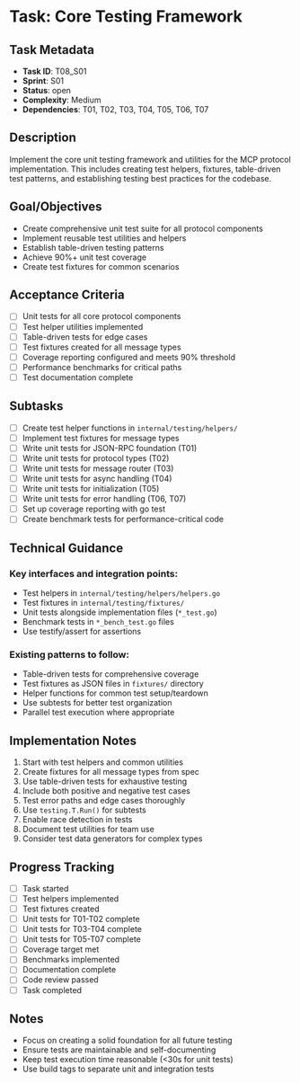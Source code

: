 # Task: Core Testing Framework

## Task Metadata
- **Task ID**: T08_S01
- **Sprint**: S01
- **Status**: open
- **Complexity**: Medium
- **Dependencies**: T01, T02, T03, T04, T05, T06, T07

## Description
Implement the core unit testing framework and utilities for the MCP protocol implementation. This includes creating test helpers, fixtures, table-driven test patterns, and establishing testing best practices for the codebase.

## Goal/Objectives
- Create comprehensive unit test suite for all protocol components
- Implement reusable test utilities and helpers
- Establish table-driven testing patterns
- Achieve 90%+ unit test coverage
- Create test fixtures for common scenarios

## Acceptance Criteria
- [ ] Unit tests for all core protocol components
- [ ] Test helper utilities implemented
- [ ] Table-driven tests for edge cases
- [ ] Test fixtures created for all message types
- [ ] Coverage reporting configured and meets 90% threshold
- [ ] Performance benchmarks for critical paths
- [ ] Test documentation complete

## Subtasks
- [ ] Create test helper functions in `internal/testing/helpers/`
- [ ] Implement test fixtures for message types
- [ ] Write unit tests for JSON-RPC foundation (T01)
- [ ] Write unit tests for protocol types (T02)
- [ ] Write unit tests for message router (T03)
- [ ] Write unit tests for async handling (T04)
- [ ] Write unit tests for initialization (T05)
- [ ] Write unit tests for error handling (T06, T07)
- [ ] Set up coverage reporting with go test
- [ ] Create benchmark tests for performance-critical code

## Technical Guidance

### Key interfaces and integration points:
- Test helpers in `internal/testing/helpers/helpers.go`
- Test fixtures in `internal/testing/fixtures/`
- Unit tests alongside implementation files (`*_test.go`)
- Benchmark tests in `*_bench_test.go` files
- Use testify/assert for assertions

### Existing patterns to follow:
- Table-driven tests for comprehensive coverage
- Test fixtures as JSON files in `fixtures/` directory
- Helper functions for common test setup/teardown
- Use subtests for better test organization
- Parallel test execution where appropriate

## Implementation Notes
1. Start with test helpers and common utilities
2. Create fixtures for all message types from spec
3. Use table-driven tests for exhaustive testing
4. Include both positive and negative test cases
5. Test error paths and edge cases thoroughly
6. Use `testing.T.Run()` for subtests
7. Enable race detection in tests
8. Document test utilities for team use
9. Consider test data generators for complex types

## Progress Tracking
- [ ] Task started
- [ ] Test helpers implemented
- [ ] Test fixtures created
- [ ] Unit tests for T01-T02 complete
- [ ] Unit tests for T03-T04 complete
- [ ] Unit tests for T05-T07 complete
- [ ] Coverage target met
- [ ] Benchmarks implemented
- [ ] Documentation complete
- [ ] Code review passed
- [ ] Task completed

## Notes
- Focus on creating a solid foundation for all future testing
- Ensure tests are maintainable and self-documenting
- Keep test execution time reasonable (<30s for unit tests)
- Use build tags to separate unit and integration tests